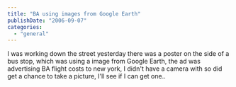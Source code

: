 ```yaml
---
title: "BA using images from Google Earth"
publishDate: "2006-09-07"
categories: 
  - "general"
---
```


I was working down the street yesterday there was a poster on the side of a bus stop, which was using a image from Google Earth, the ad was advertising BA flight costs to new york, I didn't have a camera with so did get a chance to take a picture, I'll see if I can get one..

